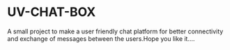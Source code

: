 # UV-CHAT-BOX
A small project to make a user friendly chat platform for better connectivity and exchange of messages between the users.Hope you like it....
